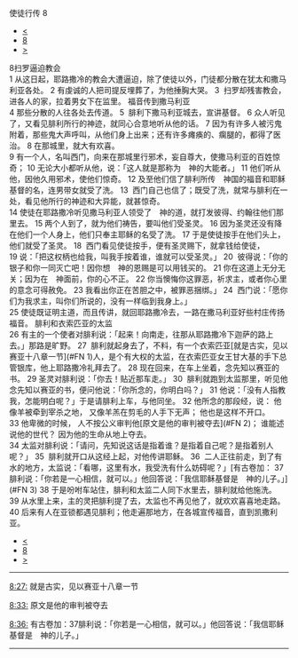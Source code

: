 ﻿





 使徒行传 8




* [<](bible/ACT07.md)
* [8](bible/ACT.md)
* [>](bible/ACT09.md)



 
8扫罗逼迫教会  
1 从这日起，耶路撒冷的教会大遭逼迫，除了使徒以外，门徒都分散在犹太和撒马利亚各处。 
2 有虔诚的人把司提反埋葬了，为他捶胸大哭。 
3  扫罗却残害教会，进各人的家，拉着男女下在监里。 福音传到撒马利亚  
4 那些分散的人往各处去传道。 
5  腓利下撒马利亚城去，宣讲基督。 
6 众人听见了，又看见腓利所行的神迹，就同心合意地听从他的话。 
7 因为有许多人被污鬼附着，那些鬼大声呼叫，从他们身上出来；还有许多瘫痪的、瘸腿的，都得了医治。 
8 在那城里，就大有欢喜。  
9 有一个人，名叫西门，向来在那城里行邪术，妄自尊大，使撒马利亚的百姓惊奇； 
10 无论大小都听从他，说：「这人就是那称为　神的大能者。」 
11 他们听从他，因他久用邪术，使他们惊奇。 
12 及至他们信了腓利所传　神国的福音和耶稣基督的名，连男带女就受了洗。 
13  西门自己也信了；既受了洗，就常与腓利在一处，看见他所行的神迹和大异能，就甚惊奇。  
14 使徒在耶路撒冷听见撒马利亚人领受了　神的道，就打发彼得、约翰往他们那里去。 
15 两个人到了，就为他们祷告，要叫他们受圣灵。 
16 因为圣灵还没有降在他们一个人身上，他们只奉主耶稣的名受了洗。 
17 于是使徒按手在他们头上，他们就受了圣灵。 
18  西门看见使徒按手，便有圣灵赐下，就拿钱给使徒， 
19 说：「把这权柄也给我，叫我手按着谁，谁就可以受圣灵。」 
20  彼得说：「你的银子和你一同灭亡吧！因你想　神的恩赐是可以用钱买的。 
21 你在这道上无分无关；因为在　神面前，你的心不正。 
22 你当懊悔你这罪恶，祈求主，或者你心里的意念可得赦免。 
23 我看出你正在苦胆之中，被罪恶捆绑。」 
24  西门说：「愿你们为我求主，叫你们所说的，没有一样临到我身上。」  
25 使徒既证明主道，而且传讲，就回耶路撒冷去，一路在撒马利亚好些村庄传扬福音。 腓利和衣索匹亚的太监  
26 有主的一个使者对腓利说：「起来！向南走，往那从耶路撒冷下迦萨的路上去。」那路是旷野。 
27  腓利就起身去了，不料，有一个衣索匹亚[就是古实，见以赛亚十八章一节](#FN
1)人，是个有大权的太监，在衣索匹亚女王甘大基的手下总管银库，他上耶路撒冷礼拜去了。 
28 现在回来，在车上坐着，念先知以赛亚的书。 
29 圣灵对腓利说：「你去！贴近那车走。」 
30  腓利就跑到太监那里，听见他念先知以赛亚的书，便问他说：「你所念的，你明白吗？」 
31 他说：「没有人指教我，怎能明白呢？」于是请腓利上车，与他同坐。 
32 他所念的那段经，说： 他像羊被牵到宰杀之地， 又像羊羔在剪毛的人手下无声； 他也是这样不开口。  
33 他卑微的时候， 人不按公义审判他[原文是他的审判被夺去](#FN
2)； 谁能述说他的世代？ 因为他的生命从地上夺去。  
34 太监对腓利说：「请问，先知说这话是指着谁？是指着自己呢？是指着别人呢？」 
35  腓利就开口从这经上起，对他传讲耶稣。 
36  二人正往前走，到了有水的地方，太监说：「看哪，这里有水，我受洗有什么妨碍呢？」[有古卷加：
37腓利说：「你若是一心相信，就可以。」他回答说：「我信耶稣基督是　神的儿子。」](#FN
3) 
38 于是吩咐车站住，腓利和太监二人同下水里去，腓利就给他施洗。 
39 从水里上来，主的灵把腓利提了去，太监也不再见他了，就欢欢喜喜地走路。 
40 后来有人在亚锁都遇见腓利；他走遍那地方，在各城宣传福音，直到凯撒利亚。 
* [<](bible/ACT07.md)
* [8](bible/ACT.md)
* [>](bible/ACT09.md)





---


[8:27:](#V27)
就是古实，见以赛亚十八章一节


[8:33:](#V33)
原文是他的审判被夺去


[8:36:](#V36)
有古卷加：37腓利说：「你若是一心相信，就可以。」他回答说：「我信耶稣基督是　神的儿子。」




---










